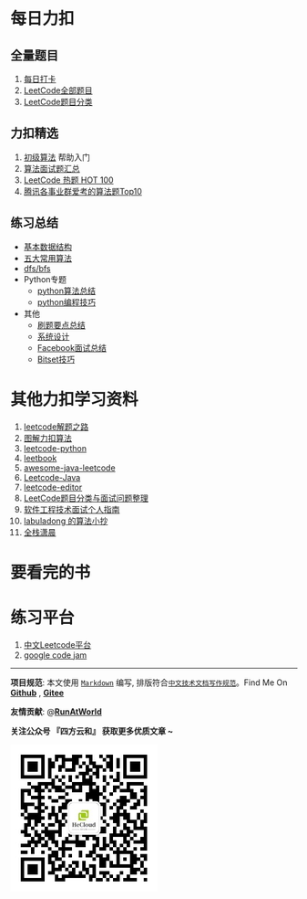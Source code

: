 # 每日力扣 

## 全量题目
1. [每日打卡](每日打卡.md)
2. [LeetCode全部题目](LeetCode全部题目.md)
3. [LeetCode题目分类](LeetCode题目分类.md)


## 力扣精选
1. [初级算法](https://leetcode-cn.com/leetbook/read/top-interview-questions-easy/x2zsx1/) 帮助入门
2. [算法面试题汇总](https://leetcode-cn.com/leetbook/detail/top-interview-questions/)
3. [LeetCode 热题 HOT 100](https://leetcode-cn.com/problem-list/2cktkvj/)
4. [腾讯各事业群爱考的算法题Top10](https://leetcode-cn.com/circle/discuss/q1iaUL/)

## 练习总结

- [基本数据结构](algorithms/README.md)
- [五大常用算法](algorithms/五大常用算法.md)
- [dfs/bfs](algorithms/dfs_bfs.md)
- Python专题
  * [python算法总结](algorithms/python/python_summary.md)
  * [python编程技巧](algorithms/python/python_tips.md)
- 其他
  - [刷题要点总结](others/Attention.md)
  - [系统设计](others/arch_design.md)
  - [Facebook面试总结](others/Facebook.md)
  - [Bitset技巧](others/BitSet.md)



# 其他力扣学习资料

1. [leetcode解题之路](https://gitee.com/golong/leetcode)
2. [图解力扣算法](https://github.com/MisterBooo/LeetCodeAnimation)
3. [leetcode-python](https://github.com/shichao-an/leetcode-python)
4. [leetbook](https://github.com/hk029/leetbook)
5. [awesome-java-leetcode](https://github.com/Blankj/awesome-java-leetcode)
6. [Leetcode-Java](https://github.com/dingjikerbo/Leetcode-Java)
7. [leetcode-editor](https://github.com/shuzijun/leetcode-editor)
8. [LeetCode题目分类与面试问题整理](https://github.com/yuanguangxin/LeetCode)
9. [软件工程技术面试个人指南](https://github.com/kdn251/interviews)
10. [labuladong 的算法小抄](https://labuladong.gitee.io/algo/)
11. [全栈潇晨](https://xiaochen1024.com/)

# 要看完的书


# 练习平台

1. [中文Leetcode平台](https://leetcode-cn.com/)
2. [google code jam](https://codingcompetitions.withgoogle.com/codejam)


----------------------------------------

**项目规范**: 本文使用 [`Markdown`](https://www.markdownguide.org/basic-syntax) 编写, 排版符合[`中文技术文档写作规范`](https://github.com/hbulpf/document-style-guide)。Find Me On [**Github**](https://github.com/hbulpf/LeetcodeEveryday) , [**Gitee**](https://gitee.com/sifangcloud/LeetcodeEveryday)

**友情贡献**: @[**RunAtWorld**](http://www.github.com/RunAtWorld)  &nbsp;  

**关注公众号 『四方云和』 获取更多优质文章 ~**

![sfyh_qrcode](sfyh_qrcode.jpg)
